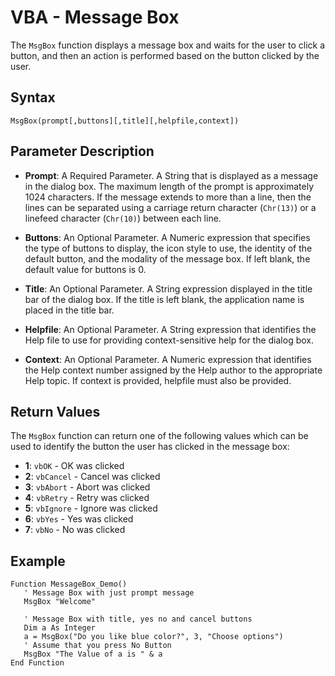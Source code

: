 # VBA - Message Box

The `MsgBox` function displays a message box and waits for the user to click a button, and then an action is performed based on the button clicked by the user.

## Syntax

```vba
MsgBox(prompt[,buttons][,title][,helpfile,context])
```

## Parameter Description

- **Prompt**: A Required Parameter. A String that is displayed as a message in the dialog box. The maximum length of the prompt is approximately 1024 characters. If the message extends to more than a line, then the lines can be separated using a carriage return character (`Chr(13)`) or a linefeed character (`Chr(10)`) between each line.

- **Buttons**: An Optional Parameter. A Numeric expression that specifies the type of buttons to display, the icon style to use, the identity of the default button, and the modality of the message box. If left blank, the default value for buttons is 0.

- **Title**: An Optional Parameter. A String expression displayed in the title bar of the dialog box. If the title is left blank, the application name is placed in the title bar.

- **Helpfile**: An Optional Parameter. A String expression that identifies the Help file to use for providing context-sensitive help for the dialog box.

- **Context**: An Optional Parameter. A Numeric expression that identifies the Help context number assigned by the Help author to the appropriate Help topic. If context is provided, helpfile must also be provided.

## Return Values

The `MsgBox` function can return one of the following values which can be used to identify the button the user has clicked in the message box:

- **1**: `vbOK` - OK was clicked
- **2**: `vbCancel` - Cancel was clicked
- **3**: `vbAbort` - Abort was clicked
- **4**: `vbRetry` - Retry was clicked
- **5**: `vbIgnore` - Ignore was clicked
- **6**: `vbYes` - Yes was clicked
- **7**: `vbNo` - No was clicked

## Example

```vba
Function MessageBox_Demo()
   ' Message Box with just prompt message
   MsgBox "Welcome"

   ' Message Box with title, yes no and cancel buttons
   Dim a As Integer
   a = MsgBox("Do you like blue color?", 3, "Choose options")
   ' Assume that you press No Button
   MsgBox "The Value of a is " & a
End Function
```
